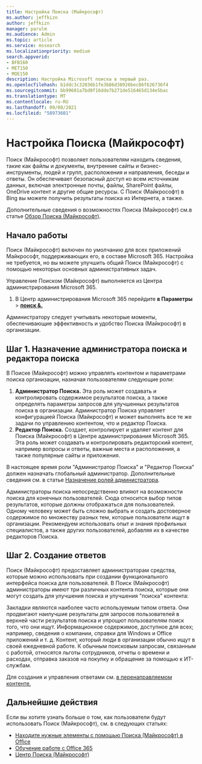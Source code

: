 ```yaml
---
title: Настройка Поиска (Майкрософт)
ms.author: jeffkizn
author: jeffkizn
manager: parulm
ms.audience: Admin
ms.topic: article
ms.service: mssearch
ms.localizationpriority: medium
search.appverid:
- BFB160
- MET150
- MOE150
description: Настройка Microsoft поиска в первый раз.
ms.openlocfilehash: b1ddc3c32036b1fe3b86d38926bec86f626736f4
ms.sourcegitcommit: bb99601a7bd0f16dde7b271de516465d134e5bac
ms.translationtype: MT
ms.contentlocale: ru-RU
ms.lasthandoff: 09/08/2021
ms.locfileid: "58973601"
---
```

# <a name="set-up-microsoft-search"></a>Настройка Поиска (Майкрософт)

Поиск (Майкрософт) позволяет пользователям находить сведения, такие как файлы и документы, внутренние сайты и бизнес-инструменты, людей и групп, расположения и направления, беседы и ответы. Он обеспечивает безопасный доступ ко всем источникам данных, включая электронные почты, файлы, SharePoint файлы, OneDrive контент и другие общие ресурсы. С Поиск (Майкрософт) в Bing вы можете получить результаты поиска из Интернета, а также.

Дополнительные сведения о возможностях Поиска (Майкрософт) см.в статье [Обзор Поиска (Майкрософт)](overview-microsoft-search.md).

## <a name="get-started"></a>Начало работы

Поиск (Майкрософт) включен по умолчанию для всех приложений Майкрософт, поддерживающих его, в составе Microsoft 365. Настройка не требуется, но вы можете улучшить общий Поиск (Майкрософт) с помощью некоторых основных административных задач.

Управление Поиском (Майкрософт) выполняется из Центра администрирования Microsoft 365.

1. В Центр администрирования Microsoft 365 перейдите **в Параметры**  >  [**поиск &.**](https://admin.microsoft.com/Adminportal/Home#/MicrosoftSearch)

Администратору следует учитывать некоторые моменты, обеспечивающие эффективность и удобство Поиска (Майкрософт) в организации.

## <a name="step-1-assign-search-admin-and-search-editor"></a>Шаг 1. Назначение администратора поиска и редактора поиска

В Поиске (Майкрософт) можно управлять контентом и параметрами поиска организации, назначая пользователям следующие роли:

1. **Администратор Поиска.** Эта роль может создавать и контролировать содержимое результатов поиска, а также определять параметры запросов для улучшенных результатов поиска в организации. Администратор Поиска управляет конфигурацией Поиска (Майкрософт) и может выполнять все те же задачи по управлению контентом, что и редактор Поиска.
2. **Редактор Поиска.** Создает, контролирует и удаляет контент для Поиска (Майкрософт) в Центре администрирования Microsoft 365. Эта роль может создавать и контролировать редакторский контент, например вопросы и ответы, важные места и расположения, а также популярные сайты и приложения.

В настоящее время роли "Администратор Поиска" и "Редактор Поиска" должен назначать глобальный администратор. Дополнительные сведения см. в статье [Назначение ролей администратора](/office365/admin/add-users/assign-admin-roles?view=o365-worldwide).

Администраторы поиска непосредственно влияют на возможности поиска для конечных пользователей. Сюда относится выбор типов результатов, которые должны отображаться для пользователей. Одному человеку может быть сложно выбрать и создать достоверное содержимое по множеству разных тем, которые пользователи ищут в организации. Рекомендуем использовать опыт и знания профильных специалистов, а также других пользователей, добавляя их в качестве редакторов Поиска.

## <a name="step-2-create-answers"></a>Шаг 2. Создание ответов

Поиск (Майкрософт) предоставляет администраторам средства, которые можно использовать при создании функционального интерфейса поиска для пользователей. В Поиск (Майкрософт) администраторы имеют три различных контента поиска, которые они могут создать для улучшения поиска и улучшения "поиска" контента:

Закладки являются наиболее часто используемым типом ответа. Они продвигают наилучшие результаты для запросов пользователей в верхней части результатов поиска и упрощют пользователям поиск того, что они ищут.
Информационное содержимое, доступное для всех; например, сведения о компании, справки для Windows и Office приложений и т. д. Контент, который люди в организации обычно ищут в своей ежедневной работе. К обычным поисковым запросам, связанным с работой, относятся льготы сотрудников, отчеты о времени и расходах, отправка заказов на покупку и обращение за помощью к ИТ-службам.

Для создания и управления ответами см. [в перенаправляемом контенте.](plan-your-content.md)

## <a name="next-steps"></a>Дальнейшие действия

Если вы хотите узнать больше о том, как пользователи будут использовать Поиск (Майкрософт), см. в следующих статьях:

- [Находите нужные элементы с помощью Поиска (Майкрософт) в Office](https://support.office.com/article/find-what-you-need-with-microsoft-search-in-office-2457d4d8-48a8-4ad4-ab89-5a0657aa8446)
- [Обучение работе с Office 365](https://support.office.com/office-training-center)
- [Центр Поиска (Майкрософт)](https://support.office.com/article/-working-title-microsoft-search-center-b8bf5a2c-7515-40a9-9a6a-b8ed382c86bc)